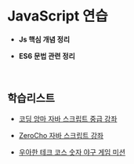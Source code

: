 # JavaScript 연습
- **Js 핵심 개념 정리**

- **ES6 문법 관련 정리**

<br/>

## 학습리스트
- [코딩 앙마 자바 스크립트 중급 강좌](https://www.youtube.com/watch?v=4_WLS9Lj6n4)

- [ZeroCho 자바 스크립트 강좌](https://www.youtube.com/watch?v=pj02ViXlm44&list=PLcqDmjxt30RvEEN6eUCcSrrH-hKjCT4wt)

- [우아한 테크 코스 숫자 야구 게임 미션](https://github.com/woowacourse-precourse/javascript-baseball)

